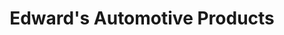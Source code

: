 ---
title: "Edward's Automotive Products"
url: /haw-river/edwards-automotive-products/
shop: car parts
---